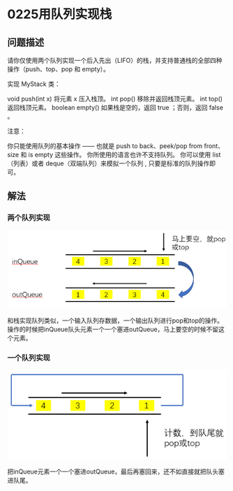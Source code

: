 # 0225用队列实现栈

## 问题描述

请你仅使用两个队列实现一个后入先出（LIFO）的栈，并支持普通栈的全部四种操作（push、top、pop 和 empty）。

实现 MyStack 类：

void push(int x) 将元素 x 压入栈顶。
int pop() 移除并返回栈顶元素。
int top() 返回栈顶元素。
boolean empty() 如果栈是空的，返回 true ；否则，返回 false 。


注意：

你只能使用队列的基本操作 —— 也就是 push to back、peek/pop from front、size 和 is empty 这些操作。
你所使用的语言也许不支持队列。 你可以使用 list （列表）或者 deque（双端队列）来模拟一个队列 , 只要是标准的队列操作即可。

## 解法

### 两个队列实现

![img.png](img.png)

和栈实现队列类似，一个输入队列存数据，一个输出队列进行pop和top的操作。操作的时候把inQueue队头元素一个一个塞进outQueue，马上要空的时候不留这个元素。

### 一个队列实现

![img_1.png](img_1.png)

把inQueue元素一个一个塞进outQueue，最后再塞回来，还不如直接就把队头塞进队尾。